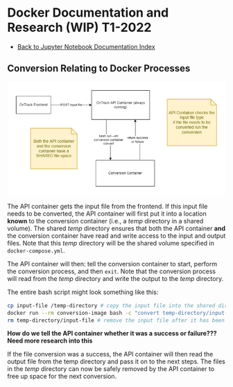 # Docker Documentation and Research (WIP) T1-2022

- [Back to Jupyter Notebook Documentation Index](./Index.md)

## Conversion Relating to Docker Processes

[<img src="./docker_flow.png" />](./docker_flow.png)

The API container gets the input file from the frontend. If this input file needs to be converted,
the API container will first put it into a location **known** to the conversion container (i.e., a
_temp_ directory in a shared volume). The shared _temp_ directory ensures that both the API
container **and** the conversion container have read and write access to the input and output files.
Note that this _temp_ directory will be the shared volume specified in `docker-compose.yml`.

The API container will then: tell the conversion container to start, perform the conversion process,
and then `exit`. Note that the conversion process will read from the _temp_ directory and write the
output to the _temp_ directory.

The entire bash script might look something like this:

```sh
cp input-file /temp-directory # copy the input file into the shared directory
docker run --rm conversion-image bash -c "convert temp-directory/input-file" # run the conversion container with the command to convert
rm temp-directory/input-file # remove the input file after it has been converted
```

**How do we tell the API container whether it was a success or failure??? Need more research into
this**

If the file conversion was a success, the API container will then read the output file from the temp
directory and pass it on to the next steps. The files in the _temp_ directory can now be safely
removed by the API container to free up space for the next conversion.
